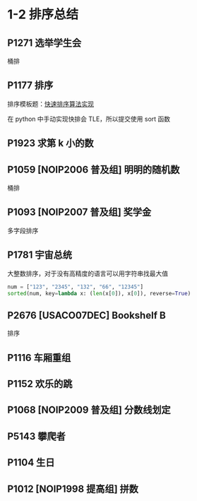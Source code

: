 # 1-2 排序总结

## P1271 选举学生会

桶排

## P1177 排序

排序模板题：[快速排序算法实现](https://oi-wiki.org/basic/quick-sort/)

在 python 中手动实现快排会 TLE，所以提交使用 sort 函数

## P1923 求第 k 小的数


## P1059 \[NOIP2006 普及组\] 明明的随机数

桶排

## P1093 \[NOIP2007 普及组\] 奖学金

多字段排序

## P1781 宇宙总统

大整数排序，对于没有高精度的语言可以用字符串找最大值

```python
num = ["123", "2345", "132", "66", "12345"]
sorted(num, key=lambda x: (len(x[0]), x[0]), reverse=True)
```

## P2676 \[USACO07DEC\] Bookshelf B

排序

## P1116 车厢重组


## P1152 欢乐的跳


## P1068 \[NOIP2009 普及组\] 分数线划定


## P5143 攀爬者


## P1104 生日


## P1012 \[NOIP1998 提高组\] 拼数

